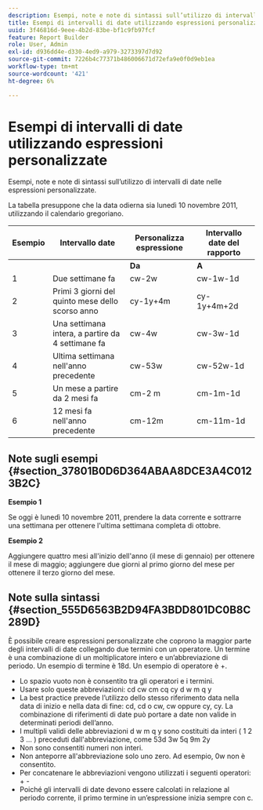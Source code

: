 ```yaml
---
description: Esempi, note e note di sintassi sull’utilizzo di intervalli di date nelle espressioni personalizzate.
title: Esempi di intervalli di date utilizzando espressioni personalizzate
uuid: 3f46816d-9eee-4b2d-83be-bf1c9fb97fcf
feature: Report Builder
role: User, Admin
exl-id: d936dd4e-d330-4ed9-a979-3273397d7d92
source-git-commit: 7226b4c77371b486006671d72efa9e0f0d9eb1ea
workflow-type: tm+mt
source-wordcount: '421'
ht-degree: 6%

---
```


# Esempi di intervalli di date utilizzando espressioni personalizzate

Esempi, note e note di sintassi sull’utilizzo di intervalli di date nelle espressioni personalizzate.

La tabella presuppone che la data odierna sia lunedì 10 novembre 2011, utilizzando il calendario gregoriano.

| Esempio | Intervallo date | Personalizza espressione | Intervallo date del rapporto |
|---|---|---|---|
|  | | **Da** | **A** | |
| 1 | Due settimane fa | cw-2w | cw-1w-1d | 26 ottobre - 1 novembre |
| 2 | Primi 3 giorni del quinto mese dello scorso anno | cy-1y+4m | cy-1y+4m+2d | maggio-3 maggio 2010 |
| 3 | Una settimana intera, a partire da 4 settimane fa | cw-4w | cw-3w-1d | dal 12 ottobre al 18 ottobre |
| 4 | Ultima settimana nell&#39;anno precedente | cw-53w | cw-52w-1d | Dal 9 novembre al 9 novembre 2010 |
| 5 | Un mese a partire da 2 mesi fa | cm-2 m | cm-1m-1d | 1 settembre - 30 settembre |
| 6 | 12 mesi fa nell&#39;anno precedente | cm-12m | cm-11m-1d | 1 novembre - 30 novembre 2010 |

## Note sugli esempi {#section_37801B0D6D364ABAA8DCE3A4C0123B2C}

**Esempio 1**

Se oggi è lunedì 10 novembre 2011, prendere la data corrente e sottrarre una settimana per ottenere l&#39;ultima settimana completa di ottobre.

**Esempio 2**

Aggiungere quattro mesi all&#39;inizio dell&#39;anno (il mese di gennaio) per ottenere il mese di maggio; aggiungere due giorni al primo giorno del mese per ottenere il terzo giorno del mese.

## Note sulla sintassi {#section_555D6563B2D94FA3BDD801DC0B8C289D}

È possibile creare espressioni personalizzate che coprono la maggior parte degli intervalli di date collegando due termini con un operatore. Un termine è una combinazione di un moltiplicatore intero e un’abbreviazione di periodo. Un esempio di termine è 18d. Un esempio di operatore è +.

* Lo spazio vuoto non è consentito tra gli operatori e i termini.
* Usare solo queste abbreviazioni: cd cw cm cq cy d w m q y
* La best practice prevede l’utilizzo dello stesso riferimento data nella data di inizio e nella data di fine: cd, cd o cw, cw oppure cy, cy. La combinazione di riferimenti di date può portare a date non valide in determinati periodi dell’anno.
* I multipli validi delle abbreviazioni d w m q y sono costituiti da interi ( 1 2 3 ... ) preceduti dall&#39;abbreviazione, come 53d 3w 5q 9m 2y
* Non sono consentiti numeri non interi.
* Non anteporre all&#39;abbreviazione solo uno zero. Ad esempio, 0w non è consentito.
* Per concatenare le abbreviazioni vengono utilizzati i seguenti operatori: + -
* Poiché gli intervalli di date devono essere calcolati in relazione al periodo corrente, il primo termine in un’espressione inizia sempre con c.
